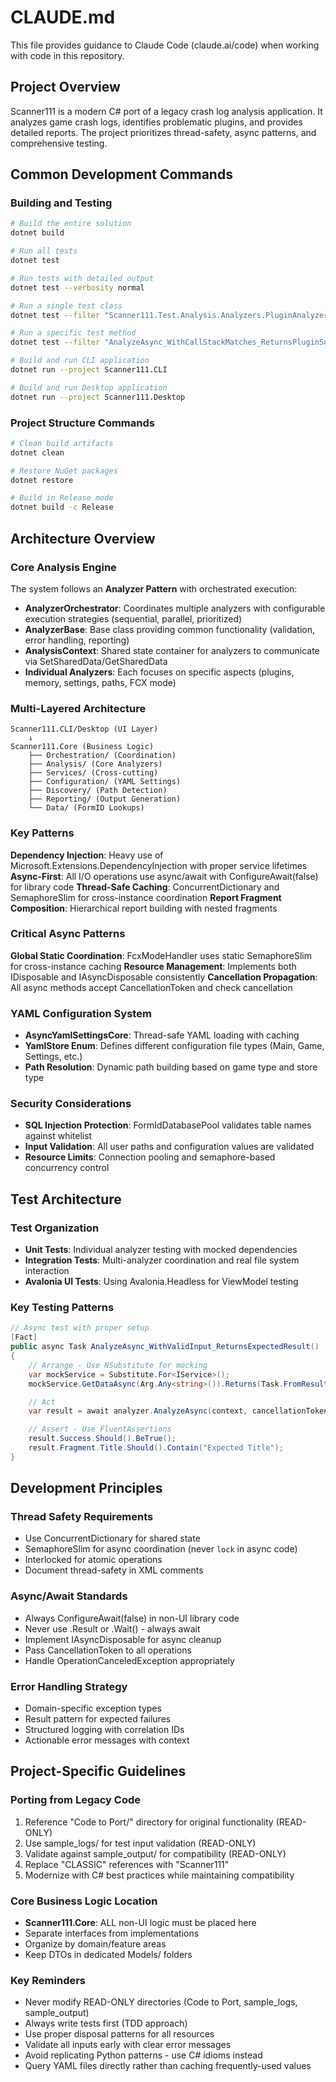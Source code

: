 # CLAUDE.md

This file provides guidance to Claude Code (claude.ai/code) when working with code in this repository.

## Project Overview
Scanner111 is a modern C# port of a legacy crash log analysis application. It analyzes game crash logs, identifies problematic plugins, and provides detailed reports. The project prioritizes thread-safety, async patterns, and comprehensive testing.

## Common Development Commands

### Building and Testing
```bash
# Build the entire solution
dotnet build

# Run all tests
dotnet test

# Run tests with detailed output
dotnet test --verbosity normal

# Run a single test class
dotnet test --filter "Scanner111.Test.Analysis.Analyzers.PluginAnalyzerTests"

# Run a specific test method
dotnet test --filter "AnalyzeAsync_WithCallStackMatches_ReturnsPluginSuspects"

# Build and run CLI application
dotnet run --project Scanner111.CLI

# Build and run Desktop application  
dotnet run --project Scanner111.Desktop
```

### Project Structure Commands
```bash
# Clean build artifacts
dotnet clean

# Restore NuGet packages
dotnet restore

# Build in Release mode
dotnet build -c Release
```

## Architecture Overview

### Core Analysis Engine
The system follows an **Analyzer Pattern** with orchestrated execution:

- **AnalyzerOrchestrator**: Coordinates multiple analyzers with configurable execution strategies (sequential, parallel, prioritized)
- **AnalyzerBase**: Base class providing common functionality (validation, error handling, reporting)
- **AnalysisContext**: Shared state container for analyzers to communicate via SetSharedData/GetSharedData
- **Individual Analyzers**: Each focuses on specific aspects (plugins, memory, settings, paths, FCX mode)

### Multi-Layered Architecture

```
Scanner111.CLI/Desktop (UI Layer)
    ↓
Scanner111.Core (Business Logic)
    ├── Orchestration/ (Coordination)
    ├── Analysis/ (Core Analyzers)  
    ├── Services/ (Cross-cutting)
    ├── Configuration/ (YAML Settings)
    ├── Discovery/ (Path Detection)
    ├── Reporting/ (Output Generation)
    └── Data/ (FormID Lookups)
```

### Key Patterns

**Dependency Injection**: Heavy use of Microsoft.Extensions.DependencyInjection with proper service lifetimes
**Async-First**: All I/O operations use async/await with ConfigureAwait(false) for library code
**Thread-Safe Caching**: ConcurrentDictionary and SemaphoreSlim for cross-instance coordination
**Report Fragment Composition**: Hierarchical report building with nested fragments

### Critical Async Patterns

**Global Static Coordination**: FcxModeHandler uses static SemaphoreSlim for cross-instance caching
**Resource Management**: Implements both IDisposable and IAsyncDisposable consistently
**Cancellation Propagation**: All async methods accept CancellationToken and check cancellation

### YAML Configuration System
- **AsyncYamlSettingsCore**: Thread-safe YAML loading with caching
- **YamlStore Enum**: Defines different configuration file types (Main, Game, Settings, etc.)
- **Path Resolution**: Dynamic path building based on game type and store type

### Security Considerations
- **SQL Injection Protection**: FormIdDatabasePool validates table names against whitelist
- **Input Validation**: All user paths and configuration values are validated
- **Resource Limits**: Connection pooling and semaphore-based concurrency control

## Test Architecture

### Test Organization
- **Unit Tests**: Individual analyzer testing with mocked dependencies
- **Integration Tests**: Multi-analyzer coordination and real file system interaction  
- **Avalonia UI Tests**: Using Avalonia.Headless for ViewModel testing

### Key Testing Patterns
```csharp
// Async test with proper setup
[Fact] 
public async Task AnalyzeAsync_WithValidInput_ReturnsExpectedResult()
{
    // Arrange - Use NSubstitute for mocking
    var mockService = Substitute.For<IService>();
    mockService.GetDataAsync(Arg.Any<string>()).Returns(Task.FromResult(testData));

    // Act
    var result = await analyzer.AnalyzeAsync(context, cancellationToken);

    // Assert - Use FluentAssertions
    result.Success.Should().BeTrue();
    result.Fragment.Title.Should().Contain("Expected Title");
}
```

## Development Principles

### Thread Safety Requirements
- Use ConcurrentDictionary for shared state
- SemaphoreSlim for async coordination (never `lock` in async code)  
- Interlocked for atomic operations
- Document thread-safety in XML comments

### Async/Await Standards
- Always ConfigureAwait(false) in non-UI library code
- Never use .Result or .Wait() - always await
- Implement IAsyncDisposable for async cleanup
- Pass CancellationToken to all operations
- Handle OperationCanceledException appropriately

### Error Handling Strategy
- Domain-specific exception types
- Result<T> pattern for expected failures
- Structured logging with correlation IDs
- Actionable error messages with context

## Project-Specific Guidelines

### Porting from Legacy Code
1. Reference "Code to Port/" directory for original functionality (READ-ONLY)
2. Use sample_logs/ for test input validation (READ-ONLY)
3. Validate against sample_output/ for compatibility (READ-ONLY)
4. Replace "CLASSIC" references with "Scanner111"
5. Modernize with C# best practices while maintaining compatibility

### Core Business Logic Location
- **Scanner111.Core**: ALL non-UI logic must be placed here
- Separate interfaces from implementations  
- Organize by domain/feature areas
- Keep DTOs in dedicated Models/ folders

### Key Reminders
- Never modify READ-ONLY directories (Code to Port, sample_logs, sample_output)
- Always write tests first (TDD approach)
- Use proper disposal patterns for all resources
- Validate all inputs early with clear error messages
- Avoid replicating Python patterns - use C# idioms instead
- Query YAML files directly rather than caching frequently-used values